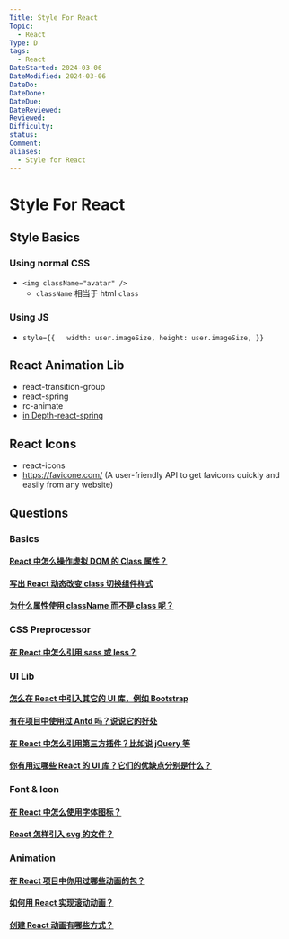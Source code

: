 ```yaml
---
Title: Style For React
Topic:
  - React
Type: D
tags:
  - React
DateStarted: 2024-03-06
DateModified: 2024-03-06
DateDo:
DateDone:
DateDue:
DateReviewed:
Reviewed:
Difficulty:
status:
Comment:
aliases:
  - Style for React
---
```


# Style For React

## Style Basics

### Using normal CSS

- `<img className="avatar" />`
  - `className` 相当于 html `class`

### Using JS

- `style={{  
width: user.imageSize, height: user.imageSize, }}`

## React Animation Lib

- react-transition-group
- react-spring
- rc-animate
- [in Depth-react-spring](https://angularindepth.com/posts/1352/taking-react-animations-to-the-next-level-with-react-spring)

## React Icons

- react-icons
- https://favicone.com/ (A user-friendly API to get favicons quickly and easily from any website)

## Questions

### Basics

#### [React 中怎么操作虚拟 DOM 的 Class 属性？](https://github.com/haizlin/fe-interview/issues/817)

#### [写出 React 动态改变 class 切换组件样式](https://github.com/haizlin/fe-interview/issues/818)

#### [为什么属性使用 className 而不是 class 呢？](https://github.com/haizlin/fe-interview/issues/816)

### CSS Preprocessor

#### [在 React 中怎么引用 sass 或 less？](https://github.com/haizlin/fe-interview/issues/841)

### UI Lib

#### [怎么在 React 中引入其它的 UI 库，例如 Bootstrap](https://github.com/haizlin/fe-interview/issues/893)

#### [有在项目中使用过 Antd 吗？说说它的好处](https://github.com/haizlin/fe-interview/issues/843)

#### [在 React 中怎么引用第三方插件？比如说 jQuery 等](https://github.com/haizlin/fe-interview/issues/835)

#### [你有用过哪些 React 的 UI 库？它们的优缺点分别是什么？](https://github.com/haizlin/fe-interview/issues/831)

### Font & Icon

#### [在 React 中怎么使用字体图标？](https://github.com/haizlin/fe-interview/issues/828)

#### [React 怎样引入 svg 的文件？](https://github.com/haizlin/fe-interview/issues/927)

### Animation

#### [在 React 项目中你用过哪些动画的包？](https://github.com/haizlin/fe-interview/issues/887)

#### [如何用 React 实现滚动动画？](https://github.com/haizlin/fe-interview/issues/853)

#### [创建 React 动画有哪些方式？](https://github.com/haizlin/fe-interview/issues/754)
